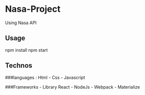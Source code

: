 # Nasa-Project
Using Nasa API

## Usage
npm install
npm start

## Technos 
###languages :
 Html - Css - Javascript

###Frameworks - Library
React - NodeJs - Webpack - Materialize
